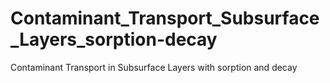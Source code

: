 # Contaminant_Transport_Subsurface_Layers_sorption-decay
Contaminant Transport in Subsurface Layers with sorption and decay

